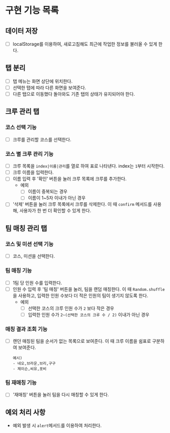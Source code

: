 # 구현 기능 목록

## 데이터 저장

- [ ] localStorage를 이용하여, 새로고침해도 최근에 작업한 정보를 불러올 수 있게 한다.

## 탭 분리

- [ ] 탭 메뉴는 화면 상단에 위치한다.
- [ ] 선택한 탭에 따라 다른 화면을 보여준다.
- [ ] 다른 탭으로 이동했다 돌아와도 기존 탭의 상태가 유지되어야 한다.

## 크루 관리 탭

### 코스 선택 기능

- [ ] 크루를 관리할 코스를 선택한다.

### 코스 별 크루 관리 기능

- [ ] 크루 목록을 `index|이름|관리`를 열로 하여 표로 나타낸다. index는 `1`부터 시작한다.
- [ ] 크루 이름을 입력한다.
- [ ] 이름 입력 후 '확인' 버튼을 눌러 크루 목록에 크루를 추가한다.
  - 예외
    - [ ] 이름이 중복되는 경우
    - [ ] 이름이 1~5자 이내가 아닌 경우
- [ ] '삭제' 버튼을 눌러 크루 목록에서 크루를 삭제한다. 이 때 `confirm` 메서드를 사용해, 사용자가 한 번 더 확인할 수 있게 한다.

## 팀 매칭 관리 탭

### 코스 및 미션 선택 기능

- [ ] 코스, 미션을 선택한다.

### 팀 매칭 기능

- [ ] 1팀 당 인원 수를 입력한다.
- [ ] 인원 수 입력 후 '팀 매칭' 버튼을 눌러, 팀을 랜덤 매칭한다. 이 때 `Random.shuffle`을 사용하고, 입력한 인원 수보다 더 적은 인원의 팀이 생기지 않도록 한다.
  - 예외
    - [ ] 선택한 코스의 크루 인원 수가 `2` 보다 작은 경우
    - [ ] 입력한 인원 수가 `2~(선택한 코스의 크루 수 / 2)` 이내가 아닌 경우

### 매칭 결과 조회 기능

- [ ] 랜던 매칭된 팀을 순서가 없는 목록으로 보여준다. 이 때 크루 이름을 쉼표로 구분하여 보여준다.
  
  ```
  예시)
  - 네오,브라운,브리,구구
  - 제이슨,씨유,포비
  ```

### 팀 재매칭 기능

- [ ] '재매칭' 버튼을 눌러 팀을 다시 매칭할 수 있게 한다.

## 예외 처리 사항

- 예외 발생 시 `alert`메서드를 이용하여 처리한다.